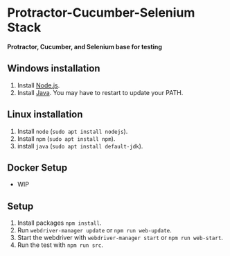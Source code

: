 # Protractor-Cucumber-Selenium Stack
**Protractor, Cucumber, and Selenium base for testing**

## Windows installation
1. Install [Node.js](https://nodejs.org/en/download/).
2. Install [Java](https://www.oracle.com/technetwork/java/javase/downloads/index.html). You may have to restart to update your PATH.
## Linux installation
1. Install `node` (`sudo apt install nodejs`).
2. Install `npm` (`sudo apt install npm`).
3. install `java` (`sudo apt install default-jdk`).

## Docker Setup

- WIP

## Setup

1. Install packages `npm install`.
2. Run `webdriver-manager update` or `npm run web-update`.
3. Start the webdriver with `webdriver-manager start` or `npm run web-start`.
4. Run the test with `npm run src`.


